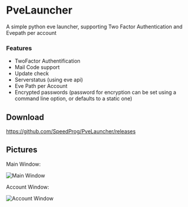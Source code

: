 # PveLauncher
A simple python eve launcher, supporting Two Factor Authentication and Evepath per account

### Features

 * TwoFactor Authentification
 * Mail Code support
 * Update check
 * Serverstatus (using eve api)
 * Eve Path per Account
 * Encrypted passwords (password for encryption can be set using a command line option, or defaults to a static one)


## Download
https://github.com/SpeedProg/PveLauncher/releases

## Pictures
Main Window:


![Main Window](http://gdurl.com/p3mF)


Account Window:


![Account Window](http://gdurl.com/ntkz)
